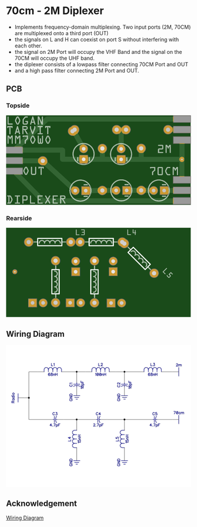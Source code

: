 # 70cm - 2M Diplexer

* Implements frequency-domain multiplexing. Two input ports (2M, 70CM) are multiplexed onto a third port (OUT)
* the signals on L and H can coexist on port S without interfering with each other.
* the signal on 2M Port will occupy the VHF Band and the signal on the 70CM will occupy the UHF band.
* the diplexer consists of a lowpass filter connecting 70CM Port and OUT 
* and a high pass filter connecting 2M Port and OUT.
## PCB

### Topside

![Topside](https://raw.githubusercontent.com/AxiomYT/Electronic-Design/70CM%2C-2M-Diplexer/V1.0.0%20Diplexer1.PNG)

### Rearside

![Rearside](https://raw.githubusercontent.com/AxiomYT/Electronic-Design/70CM%2C-2M-Diplexer/V1.0.0%20Diplexer2.PNG)

## Wiring Diagram

![Wiring Diagram](https://raw.githubusercontent.com/AxiomYT/Electronic-Design/70CM%2C-2M-Diplexer/V1.0.0%20Diplexer%20Diagram.jpg)

## Acknowledgement

[Wiring Diagram](http://iw4blg.info/2014/11/01/duplexer-2m70cm-ef03-2005/)
